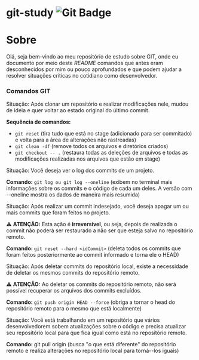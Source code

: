 # git-study <img src="https://img.shields.io/badge/git-%23F05033.svg?style=for-the-badge&logo=git&logoColor=white" alt="Git Badge">

# Sobre 

Olá, seja bem-vindo ao meu repositório de estudo sobre GIT, onde eu documento por meio deste _README_ comandos que antes eram desconhecidos por mim ou pouco aprofundados e que podem ajudar a resolver situações críticas no cotidiano como desenvolvedor.

### Comandos GIT

Situação: Após clonar um repositório e realizar modificações nele, mudou de ideia e quer voltar ao estado original do último commit.

**Sequência de comandos:**

- ```git reset``` (tira tudo que está no stage (adicionado para ser commitado) e volta para a área de alterações não rastreadas)
- ```git clean -df``` (remove todos os arquivos e diretórios criados)
- ```git checkout -- .``` (restaura todas as deleções de arquivos e todas as modificações realizadas nos arquivos que estão em stage)

Situação: Você deseja ver o log dos commits de um projeto.

**Comando:** ```git log ou git log --oneline``` (exibem no terminal mais informações sobre os commits e o código de cada um deles. A versão com --oneline mostra os dados de maneira mais resumida)

Situação: Após realizar um commit indesejado, você deseja apagar um ou mais commits que foram feitos no projeto.

⚠️ **ATENÇÃO:** Esta ação é __irreversível__, ou seja, depois de realizada o commit não poderá ser restaurado a não ser que esteja salvo no repositório remoto.

**Comando:** ```git reset --hard <idCommit>``` (deleta todos os commits que foram feitos posteriormente ao commit informado e torna ele o HEAD)

Situação: Após deletar commits do repositório local, existe a necessidade de deletar os mesmos commits do repositório remoto.

⚠️ **ATENÇÃO:** Ao deletar os commits do repositório remoto, não será possível recuperar os arquivos dos commits excluídos.

**Comando:** ```git push origin HEAD --force``` (obriga a tornar o head do repositório remoto para o mesmo que está localmente)

Situação: Você está trabalhando em um repositório que vários desenvolvedorem sobem atualizações sobre o código e precisa atualizar seu repositório local para que fica igual como está no repositório remoto.

**Comando:** 
git pull origin <nomeBranch>
 (busca "o que está diferente" do repositório remoto e realiza alterações no repositório local para torná--los iguais)